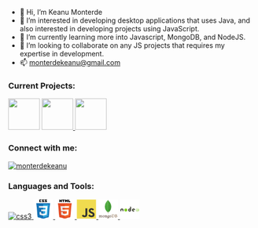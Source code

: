 - 👋 Hi, I’m Keanu Monterde
- 👀 I’m interested in developing desktop applications that uses Java, and also interested in developing projects using JavaScript.
- 🌱 I’m currently learning more into Javascript, MongoDB, and NodeJS.
- 💞️ I’m looking to collaborate on any JS projects that requires my expertise in development.
- 📫 monterdekeanu@gmail.com

<h3 align="left">Current Projects:</p>
<p align="left"><a href="https://github.com/monterdekeanu/AdelanDesk"><img src="https://cdn.discordapp.com/avatars/941301467581644840/c5c0e112c142cbe1198aff4a3708a5bb.png" width="64" height="64"/></a> <a href="https://github.com/monterdekeanu/TribuAcademyBOT"><img src="https://cdn.discordapp.com/avatars/892399912497594418/60c883908c16ef3e6ada5000686f4b73.png" width="64" height="64"/> </a> <a href="https://github.com/monterdekeanu/kmixandblend-application"><img src="https://scontent.fceb1-1.fna.fbcdn.net/v/t1.6435-9/186357453_100478088901449_9088454385559129763_n.png?_nc_cat=107&ccb=1-7&_nc_sid=09cbfe&_nc_eui2=AeE4SALWescrqAyoZ6ogL_KK3Yu_UtV7yuzdi79S1XvK7EN2jcgJbPwChCGvkQi9c7-hDOhoS0u24u_lATd3eD11&_nc_ohc=rk1iQB_2TF4AX-YPr_B&_nc_ht=scontent.fceb1-1.fna&oh=00_AT95flOhfj790wntyV2mmTx_3eVKYDnUgt98X6CY2LU_Xg&oe=62F03D0F" width="64" height="64"/> </a></p>

<h3 align="left">Connect with me:</h3>
<p align="left">
<a href="https://www.linkedin.com/in/keanu-anthony-monterde-797237227/" target="blank"><img align="center" src="https://raw.githubusercontent.com/rahuldkjain/github-profile-readme-generator/master/src/images/icons/Social/linked-in-alt.svg" alt="monterdekeanu" height="30" width="40" /></a>
</p>

<h3 align="left">Languages and Tools:</h3>
<p align="left"><a href="https://www.java.com/en/" target="_blank" rel="noreferrer"> <img src="https://icon-library.com/images/icon-java/icon-java-6.jpg" alt="css3" width="40" height="40"/> </a> <a href="https://www.w3schools.com/css/" target="_blank" rel="noreferrer"> <img src="https://raw.githubusercontent.com/devicons/devicon/master/icons/css3/css3-original-wordmark.svg" alt="css3" width="40" height="40"/> </a> <a href="https://www.w3.org/html/" target="_blank" rel="noreferrer"> <img src="https://raw.githubusercontent.com/devicons/devicon/master/icons/html5/html5-original-wordmark.svg" alt="html5" width="40" height="40"/> </a> <a href="https://developer.mozilla.org/en-US/docs/Web/JavaScript" target="_blank" rel="noreferrer"> <img src="https://raw.githubusercontent.com/devicons/devicon/master/icons/javascript/javascript-original.svg" alt="javascript" width="40" height="40"/> </a> <a href="https://www.mongodb.com/" target="_blank" rel="noreferrer"> <img src="https://raw.githubusercontent.com/devicons/devicon/master/icons/mongodb/mongodb-original-wordmark.svg" alt="mongodb" width="40" height="40"/> </a><a href="https://nodejs.org" target="_blank" rel="noreferrer"> <img src="https://raw.githubusercontent.com/devicons/devicon/master/icons/nodejs/nodejs-original-wordmark.svg" alt="nodejs" width="40" height="40"/> </a> </p>
<!---
monterdekeanu/monterdekeanu is a ✨ special ✨ repository because its `README.md` (this file) appears on your GitHub profile.
You can click the Preview link to take a look at your changes.
--->
